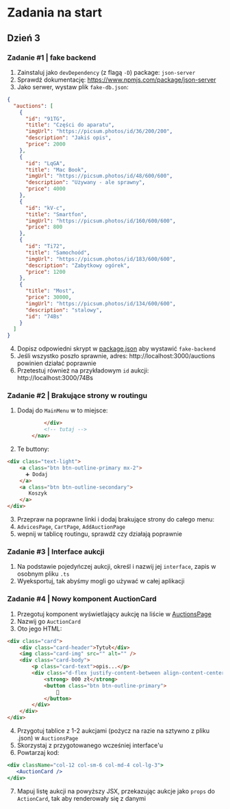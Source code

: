 # Zadania na start
## Dzień 3

### Zadanie #1 | fake backend

1. Zainstaluj jako `devDependency` (z flagą `-D`) package: `json-server`
2. Sprawdź dokumentację: https://www.npmjs.com/package/json-server
3. Jako serwer, wystaw plik `fake-db.json`:
```json
{
  "auctions": [
    {
      "id": "91TG",
      "title": "Części do aparatu",
      "imgUrl": "https://picsum.photos/id/36/200/200",
      "description": "Jakiś opis",
      "price": 2000
    },
    {
      "id": "LqGA",
      "title": "Mac Book",
      "imgUrl": "https://picsum.photos/id/48/600/600",
      "description": "Używany - ale sprawny",
      "price": 4000
    },
    {
      "id": "kV-c",
      "title": "Smartfon",
      "imgUrl": "https://picsum.photos/id/160/600/600",
      "price": 800
    },
    {
      "id": "Ti72",
      "title": "Samochoód",
      "imgUrl": "https://picsum.photos/id/183/600/600",
      "description": "Zabytkowy ogórek",
      "price": 1200
    },
    {
      "title": "Most",
      "price": 30000,
      "imgUrl": "https://picsum.photos/id/134/600/600",
      "description": "stalowy",
      "id": "74Bs"
    }
  ]
}
```
4. Dopisz odpowiedni skrypt w [package.json](package.json) aby wystawić `fake-backend`
5. Jeśli wszystko poszło sprawnie, adres: http://localhost:3000/auctions powinien działać poprawnie
6. Przetestuj również na przykładowym `id` aukcji: http://localhost:3000/74Bs

### Zadanie #2 | Brakujące strony w routingu

1. Dodaj do `MainMenu` w to miejsce:
```html
            </div>
            <!-- tutaj -->
        </nav>
```
2. Te buttony:
```html
<div class="text-light">
    <a class="btn btn-outline-primary mx-2">
      ➕ Dodaj
    </a>
    <a class="btn btn-outline-secondary">
       Koszyk
    </a>
</div>
```
3. Przepraw na poprawne linki i dodaj brakujące strony do całego menu:
4. `AdvicesPage`, `CartPage`, `AddAuctionPage`
5. wepnij w tablicę routingu, sprawdź czy działają poprawnie


### Zadanie #3 | Interface aukcji

1. Na podstawie pojedyńczej aukcji, określ i nazwij jej `interface`, zapis w osobnym pliku `.ts`
2. Wyeksportuj, tak abyśmy mogli go używać w całej aplikacji


### Zadanie #4 | Nowy komponent AuctionCard

1. Przegotuj komponent wyświetlający aukcję na liście w [AuctionsPage](./src/auction/AuctionsPage.tsx)
2. Nazwij go `AuctionCard`
3. Oto jego HTML:
```html
<div class="card">
    <div class="card-header">Tytuł</div>
    <img class="card-img" src="" alt="" />
    <div class="card-body">
        <p class="card-text">opis...</p>
        <div class="d-flex justify-content-between align-content-center">
            <strong> 000 zł</strong>
            <button class="btn btn-outline-primary">
                🛒
            </button>
        </div>
    </div>
</div>
```
4. Przygotuj tablice z 1-2 aukcjami (pożycz na razie na sztywno z pliku .json) w `AuctionsPage`
5. Skorzystaj z przygotowanego wcześniej interface'u
6. Powtarzaj kod:
```jsx
<div className="col-12 col-sm-6 col-md-4 col-lg-3">
   <AuctionCard />
</div>
```
7. Mapuj listę aukcji na powyższy JSX, przekazując aukcje jako `props` do `ActionCard`, tak aby renderowały się z danymi 
